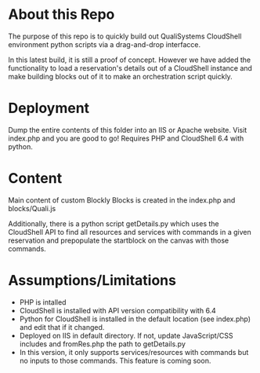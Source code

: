 # About this Repo
The purpose of this repo is to quickly build out QualiSystems CloudShell environment python scripts via a drag-and-drop interfacce. 

In this latest build, it is still a proof of concept. However we have added the functionality to load a reservation's details out of a CloudShell instance and make building blocks out of it to make an orchestration script quickly.

# Deployment
Dump the entire contents of this folder into an IIS or Apache website. Visit index.php and you are good to go! Requires PHP and CloudShell 6.4 with python.

# Content
Main content of custom Blockly Blocks is created in the index.php and blocks/Quali.js

Additionally, there is a python script getDetails.py which uses the CloudShell API to find all resources and services with commands in a given reservation and prepopulate the startblock on the canvas with those commands.

# Assumptions/Limitations
* PHP is intalled
* CloudShell is installed with API version compatibility with 6.4
* Python for CloudShell is installed in the default location (see index.php) and edit that if it changed.
* Deployed on IIS in default directory. If not, update JavaScript/CSS includes and fromRes.php the path to getDetails.py
* In this version, it only supports services/resources with commands but no inputs to those commands. This feature is coming soon.